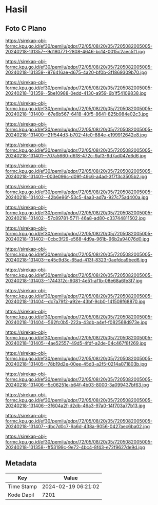 # Hasil

## Foto C Plano

https://sirekap-obj-formc.kpu.go.id/ef30/pemilu/pdpr/72/05/08/20/05/7205082005005-20240218-131357--9d180771-2808-4646-bc14-0015c2aec5f1.jpg

https://sirekap-obj-formc.kpu.go.id/ef30/pemilu/pdpr/72/05/08/20/05/7205082005005-20240218-131359--876416ae-d675-4a20-bf0b-3f1869309b70.jpg

https://sirekap-obj-formc.kpu.go.id/ef30/pemilu/pdpr/72/05/08/20/05/7205082005005-20240218-131359--5be10988-0edd-4130-a959-6b1f54109838.jpg

https://sirekap-obj-formc.kpu.go.id/ef30/pemilu/pdpr/72/05/08/20/05/7205082005005-20240218-131400--67e6b567-6418-40f5-8641-825b984e02c3.jpg

https://sirekap-obj-formc.kpu.go.id/ef30/pemilu/pdpr/72/05/08/20/05/7205082005005-20240218-131400--21f544d3-b702-4fe0-884e-e199912642e8.jpg

https://sirekap-obj-formc.kpu.go.id/ef30/pemilu/pdpr/72/05/08/20/05/7205082005005-20240218-131401--707a5660-d6f8-472c-9af3-9d7ad047e6d6.jpg

https://sirekap-obj-formc.kpu.go.id/ef30/pemilu/pdpr/72/05/08/20/05/7205082005005-20240218-131401--003e096c-d09f-49c6-a4ad-3f7f3c3505b2.jpg

https://sirekap-obj-formc.kpu.go.id/ef30/pemilu/pdpr/72/05/08/20/05/7205082005005-20240218-131402--42b6e96f-53c5-4aa3-ad7a-927c75ad400a.jpg

https://sirekap-obj-formc.kpu.go.id/ef30/pemilu/pdpr/72/05/08/20/05/7205082005005-20240218-131402--57c89781-5711-46a8-ad80-c33744811502.jpg

https://sirekap-obj-formc.kpu.go.id/ef30/pemilu/pdpr/72/05/08/20/05/7205082005005-20240218-131402--0cbc3f29-e568-4d9a-961b-96b2a94076d0.jpg

https://sirekap-obj-formc.kpu.go.id/ef30/pemilu/pdpr/72/05/08/20/05/7205082005005-20240218-131403--e45c9d3c-65ad-413f-8323-0aefdca9bed6.jpg

https://sirekap-obj-formc.kpu.go.id/ef30/pemilu/pdpr/72/05/08/20/05/7205082005005-20240218-131403--1744312c-9081-4e51-af1b-08e68a6fe3f7.jpg

https://sirekap-obj-formc.kpu.go.id/ef30/pemilu/pdpr/72/05/08/20/05/7205082005005-20240218-131404--dc7a79f2-a92e-43bf-9cb0-141508f68870.jpg

https://sirekap-obj-formc.kpu.go.id/ef30/pemilu/pdpr/72/05/08/20/05/7205082005005-20240218-131404--562fc0b5-222a-43db-a4ef-f082568d973e.jpg

https://sirekap-obj-formc.kpu.go.id/ef30/pemilu/pdpr/72/05/08/20/05/7205082005005-20240218-131405--4ae52557-49d5-4fdf-a2de-04c467f8f269.jpg

https://sirekap-obj-formc.kpu.go.id/ef30/pemilu/pdpr/72/05/08/20/05/7205082005005-20240218-131405--78b19d2e-00ee-45d3-a2f5-0214a071803b.jpg

https://sirekap-obj-formc.kpu.go.id/ef30/pemilu/pdpr/72/05/08/20/05/7205082005005-20240218-131406--5c06251e-b64f-4b03-8000-3a099437bf63.jpg

https://sirekap-obj-formc.kpu.go.id/ef30/pemilu/pdpr/72/05/08/20/05/7205082005005-20240218-131406--3f604a2f-d2db-46a3-97a0-14f703a77b13.jpg

https://sirekap-obj-formc.kpu.go.id/ef30/pemilu/pdpr/72/05/08/20/05/7205082005005-20240218-131407--dbc7d0c7-9a6d-438a-9056-0427aec6ba02.jpg

https://sirekap-obj-formc.kpu.go.id/ef30/pemilu/pdpr/72/05/08/20/05/7205082005005-20240218-131358--ff53199c-9e72-4bc4-8f43-e72f9627de9d.jpg


## Metadata

| Key        | Value               |
| ---------- | ------------------- |
| Time Stamp | 2024-02-19 06:21:02 |
| Kode Dapil | 7201                |



